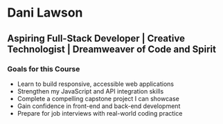 # Dani Lawson

## Aspiring Full-Stack Developer | Creative Technologist | Dreamweaver of Code and Spirit

### Goals for this Course
- Learn to build responsive, accessible web applications
- Strengthen my JavaScript and API integration skills
- Complete a compelling capstone project I can showcase
- Gain confidence in front-end and back-end development
- Prepare for job interviews with real-world coding practice

<!--
# makes a large heading (like a title)

## is a subheading (slightly smaller)

### is a smaller subheading (optional for list title)

Lists are created with -, +, or *
-->
